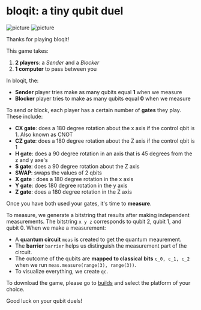 # bloqit: a tiny qubit duel

![picture](https://drive.google.com/uc?id=1WYNP2RYWzDwOlpPrYrpKpXPQANO23Jvn)  ![picture](https://drive.google.com/uc?id=1jhlzb5tngMBReBnhGsabtk_Wg1bCAbgj)

Thanks for playing bloqit!

This game takes:

1. **2 players**: a *Sender* and a *Blocker*
2. **1 computer** to pass between you


In bloqit, the:
- **Sender** player tries make as many qubits equal **1** when we measure 
- **Blocker** player tries to make as many qubits equal **0** when we measure <br>

To send or block, each player has a certain number of **gates** they play. These include:
- **CX gate**: does a 180 degree rotation about the x axis if the control qbit is 1. Also known as CNOT
- **CZ gate**: does a 180 degree rotation about the Z axis if the control qbit is 1
- **H gate**: does a 90 degree rotation in an axis that is 45 degrees from the z and y axe's
- **S gate**: does a 90 degree rotation about the Z axis
- **SWAP**: swaps the values of 2 qbits
- **X gate** : does a 180 degree rotation in the x axis
- **Y gate**: does 180 degree rotation in the y axis
- **Z gate**: does a 180 degree rotation in the Z axis

Once you have both used your gates, it's time to **measure**.

To measure, we generate a bitstring that results after making independent measurements. The bitstring ``` x y z ``` corresponds to qubit 2, qubit 1, and qubit 0. When we make a measurement:
- A **quantum circuit** ```meas``` is created to get the quantum meaurement. 
- The **barrier** ```barrier``` helps us distinguish the measurement part of the circuit. 
- The outcome of the qubits are **mapped to classical bits** ```c_0, c_1, c_2``` when we run ```meas.measure(range(3), range(3))```. 
- To visualize everything, we create ```qc```.

To download the game, please go to [builds](https://github.com/kelzheng/bloqit/tree/master/builds) and select the platform of your choice.

Good luck on your qubit duels!

